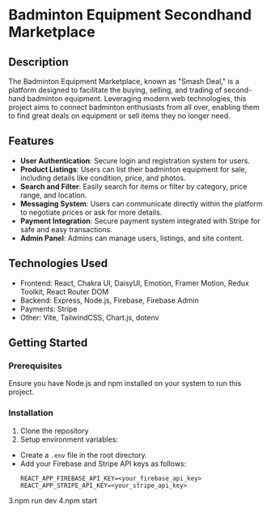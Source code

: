 # Badminton Equipment Secondhand Marketplace

## Description

The Badminton Equipment Marketplace, known as "Smash Deal," is a platform designed to facilitate the buying, selling, and trading of second-hand badminton equipment. Leveraging modern web technologies, this project aims to connect badminton enthusiasts from all over, enabling them to find great deals on equipment or sell items they no longer need.

## Features

- **User Authentication**: Secure login and registration system for users.
- **Product Listings**: Users can list their badminton equipment for sale, including details like condition, price, and photos.
- **Search and Filter**: Easily search for items or filter by category, price range, and location.
- **Messaging System**: Users can communicate directly within the platform to negotiate prices or ask for more details.
- **Payment Integration**: Secure payment system integrated with Stripe for safe and easy transactions.
- **Admin Panel**: Admins can manage users, listings, and site content.

## Technologies Used

- Frontend: React, Chakra UI, DaisyUI, Emotion, Framer Motion, Redux Toolkit, React Router DOM
- Backend: Express, Node.js, Firebase, Firebase Admin
- Payments: Stripe
- Other: Vite, TailwindCSS, Chart.js, dotenv

## Getting Started

### Prerequisites

Ensure you have Node.js and npm installed on your system to run this project.

### Installation

1. Clone the repository
2. Setup environment variables:
- Create a `.env` file in the root directory.
- Add your Firebase and Stripe API keys as follows:
  ```
  REACT_APP_FIREBASE_API_KEY=<your_firebase_api_key>
  REACT_APP_STRIPE_API_KEY=<your_stripe_api_key>
  ```
3.npm run dev
4.npm start
